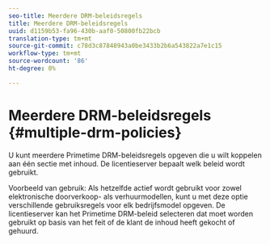```yaml
---
seo-title: Meerdere DRM-beleidsregels
title: Meerdere DRM-beleidsregels
uuid: d1159b53-fa96-430b-aaf0-50800fb22bcb
translation-type: tm+mt
source-git-commit: c78d3c87848943a0be3433b2b6a543822a7e1c15
workflow-type: tm+mt
source-wordcount: '86'
ht-degree: 0%

---
```



# Meerdere DRM-beleidsregels {#multiple-drm-policies}

U kunt meerdere Primetime DRM-beleidsregels opgeven die u wilt koppelen aan één sectie met inhoud. De licentieserver bepaalt welk beleid wordt gebruikt.

Voorbeeld van gebruik: Als hetzelfde actief wordt gebruikt voor zowel elektronische doorverkoop- als verhuurmodellen, kunt u met deze optie verschillende gebruiksregels voor elk bedrijfsmodel opgeven. De licentieserver kan het Primetime DRM-beleid selecteren dat moet worden gebruikt op basis van het feit of de klant de inhoud heeft gekocht of gehuurd.
